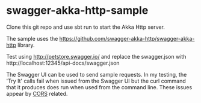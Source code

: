 # swagger-akka-http-sample

Clone this git repo and use sbt run to start the Akka Http server.

The sample uses the https://github.com/swagger-akka-http/swagger-akka-http library.

Test using http://petstore.swagger.io/ and replace the swagger.json with http://localhost:12345/api-docs/swagger.json

The Swagger UI can be used to send sample requests. In my testing, the 'Try It' calls fail when issued from the Swagger UI but the curl command that it produces does run when used from the command line. These issues appear by [CORS](https://en.wikipedia.org/wiki/Cross-origin_resource_sharing) related. 
